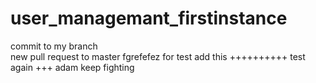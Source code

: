 # user_managemant_firstinstance
commit to my branch  
new pull request to master
fgrefefez
for test add this ++++++++++  test again +++ adam keep fighting
